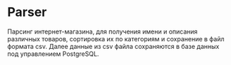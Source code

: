 # Parser
Парсинг интернет-магазина, для получения имени и описания различных товаров, сортировка их по категориям и сохранение в файл формата csv. Далее данные из csv файла  сохраняются в базе данных под управлением PostgreSQL.
